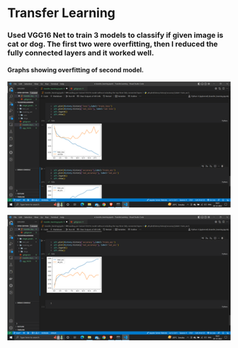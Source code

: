 # Transfer Learning

### Used VGG16 Net to train 3 models to classify if given image is cat or dog. The first two were overfitting, then I reduced the fully connected layers and it worked well.

#### Graphs showing overfitting of second model.

![Overfitting of Second Model](./screenshots/Screenshot%20(721).png)

![Overfitting of Second Model](./screenshots/Screenshot%20(722).png)